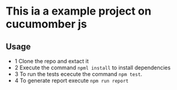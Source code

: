 # This ia a example project on cucumomber js

## Usage
* 1 Clone the repo and extact it
* 2 Execute the command `npml install` to install       dependencies
* 3 To run the tests ececute the command `npm test`.
* 4 To generate report execute `npm run report`



